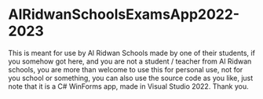 # AlRidwanSchoolsExamsApp2022-2023
This is meant for use by Al Ridwan Schools made by one of their students, if you somehow got here, and you are not a student / teacher from Al Ridwan schools, you are more than welcome to use this for personal use, not for you school or something, you can also use the source code as you like, just note that it is a C# WinForms app, made in Visual Studio 2022. Thank you.
